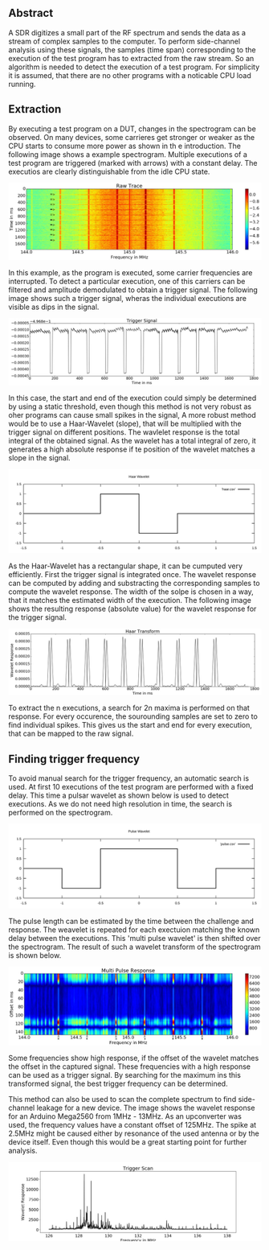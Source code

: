 ## Abstract

A SDR digitizes a small part of the RF spectrum and sends the data as a stream of complex samples to the computer.
To perform side-channel analysis using these signals, the samples (time span) corresponding to the execution of the test program has to extracted from the raw stream.
So an algorithm is needed to detect the execution of a test program.
For simplicity it is assumed, that there are no other programs with a noticable CPU load running.

## Extraction
By executing a test program on a DUT, changes in the spectrogram can be observed.
On many devices, some carrieres get stronger or weaker as the CPU starts to consume more power as shown in th e introduction.
The following image shows a example spectrogram.
Multiple executions of a test program are triggered (marked with arrows) with a constant delay.
The executios are clearly distinguishable from the idle CPU state.

![alt tag](images/trace-raw.jpeg)

In this example, as the program is executed, some carrier frequencies are interrupted.
To detect a particular execution, one of this carriers can be filtered and amplitude demodulated to obtain a trigger signal.
The following image shows such a trigger signal, wheras the individual executions are visible as dips in the signal.

![alt tag](images/trigger-signal.jpeg)

In this case, the start and end of the execution could simply be determined by using a static threshold, even though this method is not very robust as oher programs can cause small spikes in the signal,
A more robust method would be to use a Haar-Wavelet (slope), that will be multiplied with the trigger signal on different positions.
The wavlelet response is the total integral of the obtained signal.
As the wavelet has a total integral of zero, it generates a high absolute response if te position of the wavelet matches a slope in the signal.

![alt tag](images/haar.svg)

As the Haar-Wavelet has a rectangular shape, it can be cumputed very efficiently.
First the trigger signal is integrated once.
The wavelet response can be computed by adding and substracting the corresponding samples to compute the wavelet response.
The width of the solpe is chosen in a way, that it matches the estimated width of the execution.
The following image shows the resulting response (absolute value) for the wavelet response for the trigger signal.

![alt tag](images/haar-transform.jpeg)

To extract the n executions, a search for 2n maxima is performed on that response.
For every occurence, the sourounding samples are set to zero to find individual spikes.
This gives us the start and end for every execution, that can be mapped to the raw signal.


## Finding trigger frequency
To avoid manual search for the trigger frequency, an automatic search is used.
At first 10 executions of the test program are performed with a fixed delay.
This time a pulsar wavelet as shown below is used to detect executions.
As we do not need high resolution in time, the search is performed on the spectrogram.

![alt tag](images/pulse.svg)

The pulse length can be estimated by the time between the challenge and response.
The weavelet is repeated for each exectuion matching the known delay between the executions.
This 'multi pulse wavelet' is then shifted over the spectrogram.
The result of such a wavelet transform of the spectrogram is shown below.

![alt tag](images/pulse-response.jpeg)

Some frequencies show high response, if the offset of the wavelet matches the offset in the captured signal.
These frequencies with a high response can be used as a trigger signal.
By searching for the maximum ins this transformed signal, the best trigger frequency can be determined.

This method can also be used to scan the complete spectrum to find side-channel leakage for a new device.
The image shows the wavelet response for an Arduino Mega2560 from 1MHz - 13MHz.
As an upconverter was used, the frequency values have a constant offset of 125MHz.
The spike at 2.5MHz might be caused either by resonance of the used antenna or by the device itself.
Even though this would be a great starting point for further analysis.

![alt tag](images/arduino-scan.jpg)


